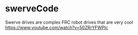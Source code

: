 # swerveCode

Swerve drives are complex FRC robot drives that are very cool
https://www.youtube.com/watch?v=50ZRrYFWPIc
